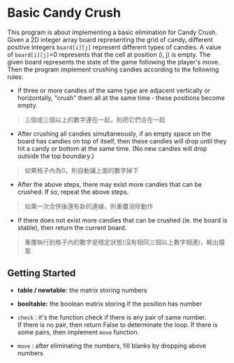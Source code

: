 # Basic Candy Crush 

This program is about implementing a basic elimination for Candy Crush. 
Given a 2D integer array board representing the grid of candy, different positive integers `board[i][j]` represent different types of candies. 
A value of `board[i][j]`=0 represents that the cell at position (i, j) is empty.
The given board represents the state of the game following the player's move. 
Then the program implement crushing candies according to the following rules:

* If three or more candies of the same type are adjacent vertically or horizontally, "crush" them all at the same time ‐ these positions become empty.  
> 三個或三個以上的數字連在一起，則把它們合在一起

* After crushing all candies simultaneously, if an empty space on the board has candies on top of itself, then these candies will drop until they hit a candy or bottom at the same time. (No new candies will drop outside the top boundary.)  
> 如果格子內為0，則自動讓上面的數字掉下

* After the above steps, there may exist more candies that can be crushed. If so, repeat the above steps.  
> 如果一次合併後還有新的連線，則重覆消除動作

* If there does not exist more candies that can be crushed (ie. the board is stable), then return the current board.  
> 重覆執行到格子內的數字是穩定狀態(沒有相同三個以上數字相連)，輸出檔案

## Getting Started
* **table / newtable:** the matrix storing numbers  
* **booltable:** the boolean matrix storing if the position has number  

* `check` : it's the function check if there is any pair of same number.  
If there is no pair, then return False to determinate the loop. If there is some pairs, then implement `move` function.
* `move` : after eliminating the numbers, fill blanks by dropping above numbers
